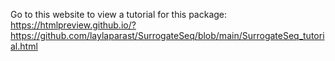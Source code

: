 Go to this website to view a tutorial for this package: https://htmlpreview.github.io/?https://github.com/laylaparast/SurrogateSeq/blob/main/SurrogateSeq_tutorial.html 
